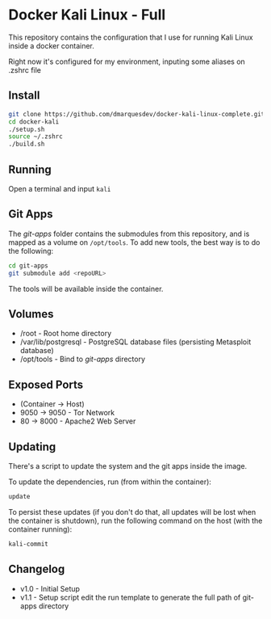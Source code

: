 # Docker Kali Linux - Full

This repository contains the configuration that I use for running Kali Linux inside a docker container.

Right now it's configured for my environment, inputing some aliases on .zshrc file

## Install
```sh
git clone https://github.com/dmarquesdev/docker-kali-linux-complete.git docker-kali
cd docker-kali
./setup.sh
source ~/.zshrc
./build.sh
```

## Running
Open a terminal and input `kali`

## Git Apps
The *git-apps* folder contains the submodules from this repository, and is mapped as a volume on `/opt/tools`.
To add new tools, the best way is to do the following:
```sh
cd git-apps
git submodule add <repoURL>
```

The tools will be available inside the container.

## Volumes
- /root - Root home directory
- /var/lib/postgresql - PostgreSQL database files (persisting Metasploit database)
- /opt/tools - Bind to *git-apps* directory

## Exposed Ports
- (Container -> Host)
- 9050 -> 9050 - Tor Network
- 80 -> 8000 - Apache2 Web Server

## Updating
There's a script to update the system and the git apps inside the image.

To update the dependencies, run (from within the container):
```sh
update
```

To persist these updates (if you don't do that, all updates will be lost when the container is shutdown), run the following command on the host (with the container running):
```sh
kali-commit
```

## Changelog
- v1.0 - Initial Setup
- v1.1 - Setup script edit the run template to generate the full path of git-apps directory
